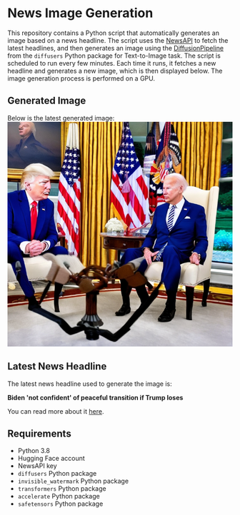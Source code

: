 # News Image Generation
This repository contains a Python script that automatically generates an image based on a news headline. The script uses the [NewsAPI](https://newsapi.org/) to fetch the latest headlines, and then generates an image using the [DiffusionPipeline](https://github.com/huggingface/diffusers) from the `diffusers` Python package for Text-to-Image task.
The script is scheduled to run every few minutes. Each time it runs, it fetches a new headline and generates a new image, which is then displayed below. The image generation process is performed on a GPU.

## Generated Image
Below is the latest generated image:
![Generated Image](image.png)

## Latest News Headline
The latest news headline used to generate the image is:

**Biden 'not confident' of peaceful transition if Trump loses**

You can read more about it [here](https://news.google.com/rss/articles/CBMiWkFVX3lxTE1VbXVYYkxsWkRmR05xVERSWVA0ZXhYOXNqZ3VUamlQbkhiaC1xZnRBX0J6ak1DbDc5YThIV3ltOWdnNGlsWVl4ZkpkWktubEFjYnlveWdId2xoZ9IBX0FVX3lxTE5kVnhTTkpWdXZYNEVsY2lNekh1YVg1ZENRVmZ2Tm51bDJ0ZGZrSDR5TEdFU2pBMHAtWTNpZGZ4VTBNcEE1eHhzSmxqcnN3RGxmcm9wcTBwd082cUF4SWdV?oc=5).

## Requirements
- Python 3.8
- Hugging Face account
- NewsAPI key
- `diffusers` Python package
- `invisible_watermark` Python package
- `transformers` Python package
- `accelerate` Python package
- `safetensors` Python package
